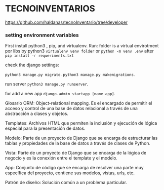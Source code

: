 
 
# TECNOINVENTARIOS
https://github.com/haldanas/tecnoInventario/tree/developer

### setting environment variables
First install python3 , pip, and virtualenv. Run:
folder is a virtual envirotment por libs by python3
`virtualenv venv folder`
or
`python -m venv .env`
after
`pip install -r requeriments.txt`

check the django settings: 

`python3 manage.py migrate`.
`python3 manage.py makemigrations`.

run server
`python3 manage.py runserver`.

for add a new app
`django-admin startapp [name app]`.

Glosario
ORM: Object-relational mapping. Es el encargado de permitir
el acceso y control de una base de datos relacional a través de
una abstracción a clases y objetos.

Templates: Archivos HTML que permiten la inclusión y ejecución
de lógica especial para la presentación de datos.

Modelo: Parte de un proyecto de Django que se encarga de estructurar
las tablas y propiedades de la base de datos a través de clases de Python.

Vista: Parte de un proyecto de Django que se encarga de la
lógica de negocio y es la conexión entre el template y el modelo.

App: Conjunto de código que se encarga de resolver una parte
muy específica del proyecto, contiene sus modelos, vistas, urls, etc.

Patrón de diseño: Solución común a un problema particular.

